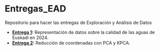 # Entregas_EAD
Repositorio para hacer las entregas de Exploración y Análisis de Datos

- __[Entrega 1](entrega_1/entrega_1.pdf):__ Representación de datos sobre la calidad de las aguas de Euskadi en 2024.
- __[Entrega 2](entrega_2/entrega_2.pdf):__ Reducción de coordenadas con PCA y KPCA.